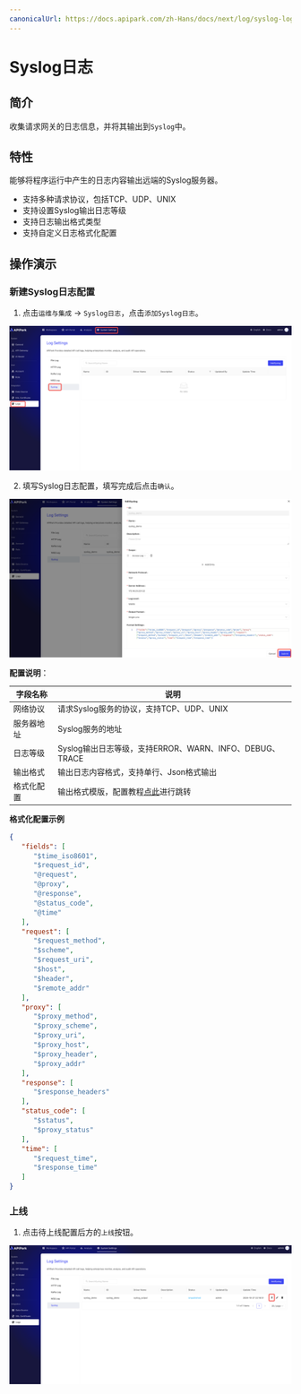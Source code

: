 ```yaml
---
canonicalUrl: https://docs.apipark.com/zh-Hans/docs/next/log/syslog-log
---
```


# Syslog日志

## 简介

收集请求网关的日志信息，并将其输出到`Syslog`中。

## 特性

能够将程序运行中产生的日志内容输出远端的Syslog服务器。

* 支持多种请求协议，包括TCP、UDP、UNIX
* 支持设置Syslog输出日志等级
* 支持日志输出格式类型
* 支持自定义日志格式化配置

## 操作演示

### 新建Syslog日志配置

1. 点击`运维与集成` -> `Syslog日志`，点击`添加Syslog日志`。

![](images/2024-10-27/755dad8523be5e49b0be9acac376c98e303be6f1a6f100b136162c9683e58914.png)  


2. 填写Syslog日志配置，填写完成后点击`确认`。

![](images/2024-10-27/a890d8d7ebca8747b4936c8c31fd2273163bdde3c797aea0c8d2adb4f0a307e9.png)  


**配置说明**：

| 字段名称   | 说明                                                         |
| ---------- | ------------------------------------------------------------ |
| 网络协议   | 请求Syslog服务的协议，支持TCP、UDP、UNIX                     |
| 服务器地址 | Syslog服务的地址                                             |
| 日志等级   | Syslog输出日志等级，支持ERROR、WARN、INFO、DEBUG、TRACE      |
| 输出格式   | 输出日志内容格式，支持单行、Json格式输出                     |
| 格式化配置 | 输出格式模版，配置教程[点此](https://help.apinto.com/docs/formatter)进行跳转 |

**格式化配置示例**

```json
{
   "fields": [
      "$time_iso8601",
      "$request_id",
      "@request",
      "@proxy",
      "@response",
      "@status_code",
      "@time"
   ],
   "request": [
      "$request_method",
      "$scheme",
      "$request_uri",
      "$host",
      "$header",
      "$remote_addr"
   ],
   "proxy": [
      "$proxy_method",
      "$proxy_scheme",
      "$proxy_uri",
      "$proxy_host",
      "$proxy_header",
      "$proxy_addr"
   ],
   "response": [
      "$response_headers"
   ],
   "status_code": [
      "$status",
      "$proxy_status"
   ],
   "time": [
      "$request_time",
      "$response_time"
   ]
}
```

### 上线

1. 点击待上线配置后方的`上线`按钮。

![](images/2024-10-27/fd2998c0454c5cf51054b52d228bc4bc1ffc25e9aa65d1f82f9edc972e31fe78.png)  

